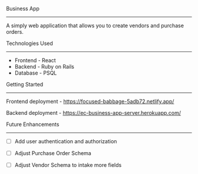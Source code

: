 Business App
- - - -

A simply web application that allows you to create vendors and purchase orders.



Technologies Used
- - - -
* Frontend - React
* Backend - Ruby on Rails
* Database - PSQL





Getting Started
- - - -
Frontend deployment - https://focused-babbage-5adb72.netlify.app/

Backend deployment - https://ec-business-app-server.herokuapp.com/


Future Enhancements
- - - -
- [ ] Add user authentication and authorization
- [ ] Adjust Purchase Order Schema 
- [ ] Adjust Vendor Schema to intake more fields

